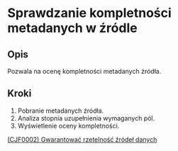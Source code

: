 # Sprawdzanie kompletności metadanych w źródle

## Opis
Pozwala na ocenę kompletności metadanych źródła.

## Kroki
1. Pobranie metadanych źródła.
2. Analiza stopnia uzupełnienia wymaganych pól.
3. Wyświetlenie oceny kompletności.

[(CJF0002) Gwarantować rzetelność źródeł danych](../../3.wizja.systemu/3.4.cechy.jakosciowe/cechy.jakosciowe/CJF0002.md)